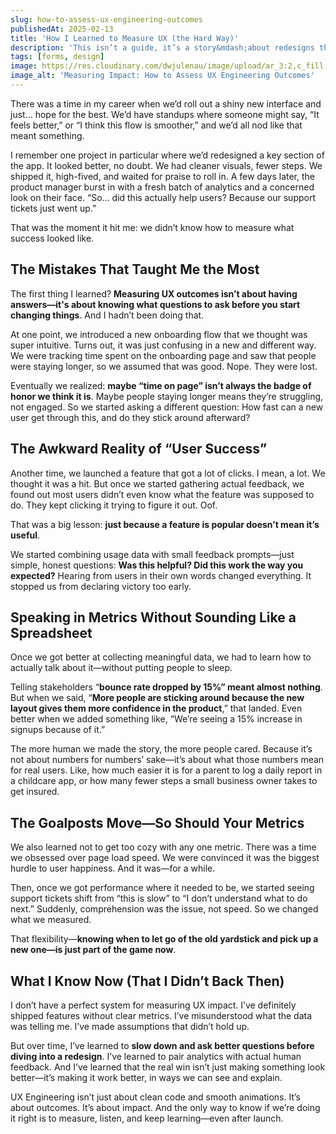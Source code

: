```yaml
---
slug: how-to-assess-ux-engineering-outcomes
publishedAt: 2025-02-13
title: 'How I Learned to Measure UX (the Hard Way)'
description: 'This isn’t a guide, it’s a story&mdash;about redesigns that didn’t land, metrics that lied, and the moments that taught me how to actually measure whether UX changes were helping anyone. Spoiler: “time on page” means nothing if people are just confused.'
tags: [forms, design]
image: https://res.cloudinary.com/dwjulenau/image/upload/ar_3:2,c_fill,dpr_auto,f_auto,fl_progressive,q_auto/v1743962937/josh-portfolio/assets_task_01jr64g84beg6t7tcdqqkhzccc_img_0.webp
image_alt: 'Measuring Impact: How to Assess UX Engineering Outcomes'
---
```


There was a time in my career when we’d roll out a shiny new interface and just… hope for the best. We’d have standups where someone might say, “It feels better,” or “I think this flow is smoother,” and we’d all nod like that meant something.

I remember one project in particular where we’d redesigned a key section of the app. It looked better, no doubt. We had cleaner visuals, fewer steps. We shipped it, high-fived, and waited for praise to roll in. A few days later, the product manager burst in with a fresh batch of analytics and a concerned look on their face. “So… did this actually help users? Because our support tickets just went up</strong>.”

That was the moment it hit me: we didn’t know how to measure what success looked like</strong>.

## The Mistakes That Taught Me the Most
The first thing I learned? <strong>Measuring UX outcomes isn’t about having answers&mdash;it's about knowing what questions to ask before you start changing things</strong>. And I hadn’t been doing that.

At one point, we introduced a new onboarding flow that we thought was super intuitive. Turns out, it was just confusing in a new and different way. We were tracking time spent on the onboarding page and saw that people were staying longer, so we assumed that was good. Nope. They were lost.

Eventually we realized: <strong>maybe “time on page” isn’t always the badge of honor we think it is</strong>. Maybe people staying longer means they’re struggling, not engaged. So we started asking a different question: How fast can a new user get through this, and do they stick around afterward?

## The Awkward Reality of “User Success”
Another time, we launched a feature that got a lot of clicks. I mean, a lot. We thought it was a hit. But once we started gathering actual feedback, we found out most users didn’t even know what the feature was supposed to do. They kept clicking it trying to figure it out. Oof.

That was a big lesson: <strong>just because a feature is popular doesn’t mean it’s useful</strong>.

We started combining usage data with small feedback prompts&mdash;just simple, honest questions: <strong>Was this helpful? Did this work the way you expected?</strong> Hearing from users in their own words changed everything. It stopped us from declaring victory too early.

## Speaking in Metrics Without Sounding Like a Spreadsheet
Once we got better at collecting meaningful data, we had to learn how to actually talk about it&mdash;without putting people to sleep.

Telling stakeholders “<strong>bounce rate dropped by 15%” meant almost nothing</strong>. But when we said, “<strong>More people are sticking around because the new layout gives them more confidence in the product</strong>,” that landed. Even better when we added something like, “We’re seeing a 15% increase in signups because of it.”

The more human we made the story, the more people cared. Because it’s not about numbers for numbers’ sake&mdash;it’s about what those numbers mean for real users. Like, how much easier it is for a parent to log a daily report in a childcare app, or how many fewer steps a small business owner takes to get insured.

## The Goalposts Move&mdash;So Should Your Metrics
We also learned not to get too cozy with any one metric. There was a time we obsessed over page load speed. We were convinced it was the biggest hurdle to user happiness. And it was&mdash;for a while.

Then, once we got performance where it needed to be, we started seeing support tickets shift from “this is slow” to “I don’t understand what to do next.” Suddenly, comprehension was the issue, not speed. So we changed what we measured.

That flexibility&mdash;<strong>knowing when to let go of the old yardstick and pick up a new one&mdash;is just part of the game now</strong>.

## What I Know Now (That I Didn’t Back Then)
I don’t have a perfect system for measuring UX impact. I’ve definitely shipped features without clear metrics. I’ve misunderstood what the data was telling me. I’ve made assumptions that didn’t hold up.

But over time, I’ve learned to <strong>slow down and ask better questions before diving into a redesign</strong>. I’ve learned to pair analytics with actual human feedback. And I’ve learned that the real win isn’t just making something look better&mdash;it’s making it work better, in ways we can see and explain.

UX Engineering isn’t just about clean code and smooth animations. It’s about outcomes. It’s about impact. And the only way to know if we’re doing it right is to measure, listen, and keep learning&mdash;even after launch.
